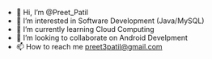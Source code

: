 - 👋 Hi, I’m @Preet_Patil
- 👀 I’m interested in Software Development (Java/MySQL)
- 🌱 I’m currently learning Cloud Computing
- 💞️ I’m looking to collaborate on Android Develpment
- 📫 How to reach me preet3patil@gmail.com

<!---
Alonewolf963/Alonewolf963 is a ✨ special ✨ repository because its `README.md` (this file) appears on your GitHub profile.
You can click the Preview link to take a look at your changes.
--->
